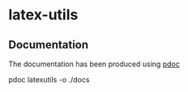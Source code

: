 # latex-utils



## Documentation

The documentation has been produced using [pdoc](https://pdoc.dev/docs/pdoc.html#add-documentation)

pdoc latexutils -o ./docs